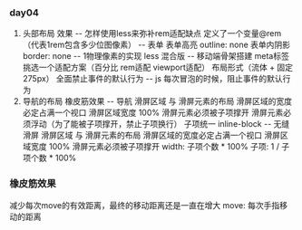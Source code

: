### day04
  1. 头部布局 效果
    -- 怎样使用less来弥补rem适配缺点
      定义了一个变量@rem（代表1rem包含多少位图像素）
    -- 表单
      表单高亮 outline: none
      表单内阴影 border: none
    -- 1物理像素的实现
      less 混合版
    -- 移动端骨架搭建
      meta标签
      挑选一个适配方案（百分比 rem适配 viewport适配）
      布局形式（流体 + 固定 275px）
      全面禁止事件的默认行为
      -- js
        每次冒泡的时候，阻止事件的默认行为
  2. 导航的布局 橡皮筋效果
    -- 导航 滑屏区域 与 滑屏元素的布局
      滑屏区域的宽度必定占满一个视口
        滑屏区域宽度 100%
      滑屏元素必须被子项撑开
        滑屏元素必须浮动（为了能被子项撑开，禁止子项换行）
        子项统一 inline-block
    -- 无缝滑屏 滑屏区域 与 滑屏元素的布局
      滑屏区域的宽度必定占满一个视口
        滑屏区域宽度 100%
      滑屏元素必须被子项撑开
        width: 子项个数 * 100%
        子项: 1 / 子项个数 * 100%

### 橡皮筋效果
  减少每次move的有效距离，最终的移动距离还是一直在增大
  move: 每次手指移动的距离
